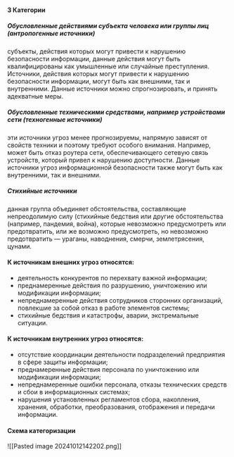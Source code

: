#### 3 Категории

##### Обусловленные действиями субъекта человека или группы лиц (антропогенные источники)

субъекты, действия которых могут привести к нарушению безопасности информации, данные действия могут быть квалифицированы как умышленные или случайные преступления. Источники, действия которых могут привести к нарушению безопасности информации, могут быть как внешними, так и внутренними. Данные источники можно спрогнозировать, и принять адекватные меры.

##### Обусловленные техническими средствами, например устройствами сети (техногенные источники)

эти источники угроз менее прогнозируемы, напрямую зависят от свойств техники и поэтому требуют особого внимания. Например, может быть отказ роутера сети, обеспечивающего сетевую связь устройств, который привел к нарушению доступности. Данные источники угроз информационной безопасности также могут быть как внутренними, так и внешними.

##### Стихийные источники

данная группа объединяет обстоятельства, составляющие непреодолимую силу (стихийные бедствия или другие обстоятельства (например, пандемия, война), которые невозможно предусмотреть или предотвратить, или же возможно предусмотреть, но невозможно предотвратить — ураганы, наводнения, смерчи, землетрясения, цунами.

#### К источникам внешних угроз относятся:

- деятельность конкурентов по перехвату важной информации;
- преднамеренные действия по разрушению, уничтожению или модификации информации;
- непреднамеренные действия сотрудников сторонних организаций, повлекшие за собой отказ в работе элементов системы;
- стихийные бедствия и катастрофы, аварии, экстремальные ситуации.

#### К источникам внутренних угроз относятся:

- отсутствие координации деятельности подразделений предприятия в сфере защиты информации;
- преднамеренные действия персонала по уничтожению или модификации информации;
- непреднамеренные ошибки персонала, отказы технических средств и сбои в информационных системах;
- нарушения установленных регламентов сбора, накопления, хранения, обработки, преобразования, отображения и передачи информации.

#### Схема категоризации
![[Pasted image 20241012142202.png]]
